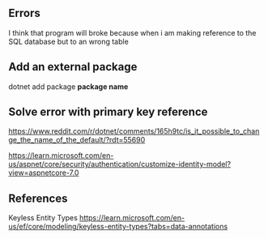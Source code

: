 ## Errors
I think that program will broke because when i am making reference to the SQL database but to an wrong table

## Add an external package
dotnet add package **package name**

## Solve error with primary key reference
https://www.reddit.com/r/dotnet/comments/165h9tc/is_it_possible_to_change_the_name_of_the_default/?rdt=55690

https://learn.microsoft.com/en-us/aspnet/core/security/authentication/customize-identity-model?view=aspnetcore-7.0

## References
Keyless Entity Types
https://learn.microsoft.com/en-us/ef/core/modeling/keyless-entity-types?tabs=data-annotations